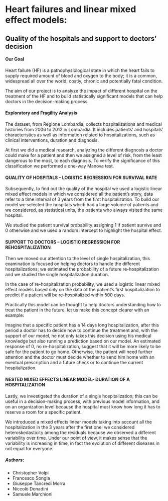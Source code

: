 # Heart failures and linear mixed effect models: 
## Quality of the hospitals and support to doctors’ decision 


#### Our Goal
Heart failure (HF) is a pathophysiological state in which the heart fails to supply required amount of blood and oxygen to the body; it is a common, widespread all over the world, costly, chronic and potentially fatal condition. 

The aim of our project is to analyze the impact of different hospital on the treatment of the HF and to build statistically significant models that can help doctors in the decision-making process. 


#### Exploratory and Fragility Analysis
The dataset, from Regione Lombardia, collects hospitalizations and medical histories from 2006 to 2012 in
Lombardia. It includes patients’ and hospitals’ characteristics as well as information
related to hospitalizations, such as clinical interventions, duration and diagnosis.

 

At first we did a medical research, analyzing the different diagnosis a doctor could make for a patient and then we assigned a level of risk, from the least dangerous to the most, to each diagnosis. To verify the significance of this classification we performed a one-way Manova test. 

 
#### QUALITY OF HOSPITALS – LOGISTIC REGRESSION FOR SURVIVAL RATE
Subsequently, to find out the quality of the hospital we used a logistic linear mixed effect models in which we considered all the patient’s story, data refer to a time interval of 3 years from the first hospitalization. To build our model we selected the hospitals which had a large volume of patients and we considered, as statistical units, the patients who always visited the same hospital. 

We studied the patient survival probability assigning 1 if patient survive and 0 otherwise and we used a random intercept to highlight the hospital effect. 

 
#### SUPPORT TO DOCTORS – LOGISTIC REGRESSION FOR REHOSPITALIZATION
Then we moved our attention to the level of single hospitalization, this examination is focused on helping doctors to handle the different hospitalizations; we estimated the probability of a future re-hospitalization and we studied the single hospitalization duration. 

 

In the case of re-hospitalization probability, we used a logistic linear mixed effect models based only on the data of the patient’s first hospitalization to predict if a patient will be re-hospitalized within 500 days. 

Practically this model can be thought to help doctors understanding how to treat the patient in the future, let us make this concept clearer with an example: 

Imagine that a specific patient has a 14 days long hospitalization, after this period a doctor has to decide how to continue the treatment and, with the support of our model, he not only takes this decision using his medical knowledge but also running a prediction based on our model. An estimated response of 0, no re-hospitalization, suggest that it will be more likely to be safe for the patient to go home.  Otherwise, the patient will need further attention and the doctor must decide whether to send him home with an eventual prescription and a future check or to continue the current hospitalization. 

#### NESTED MIXED EFFECTS LINEAR MODEL- DURATION OF A HOSPITALIZATION
Lastly, we investigated the duration of a single hospitalization; this can be useful in a decision-making process, with previous model information, and on an organization level because the hospital must know how long it has to reserve a room for a specific patient. 

We introduced a mixed effects linear models taking into account all the hospitalization in the 3 years after the first one; we considered heteroskedasticity among the residuals because we observed a different variability over time. Under our point of view, it makes sense that the variability is increasing in time, in fact the evolution of different diseases in not equal for everyone. 


##### Authors:
- Christopher Volpi
- Francesco Songia
- Giuseppe Tancredi Morra
- Niccolò Donadini
- Samuele Marchioni

 
